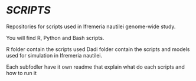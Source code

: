 # ***SCRIPTS***


Repositories for scripts used in Ifremeria nautilei genome-wide study.

You will find R, Python and Bash scripts.

R folder contain the scripts used
Dadi folder contain the scripts and models used for simulation in Ifremeria nautilei.

Each subfodler have it own readme that explain what do each scripts and how to run it 

